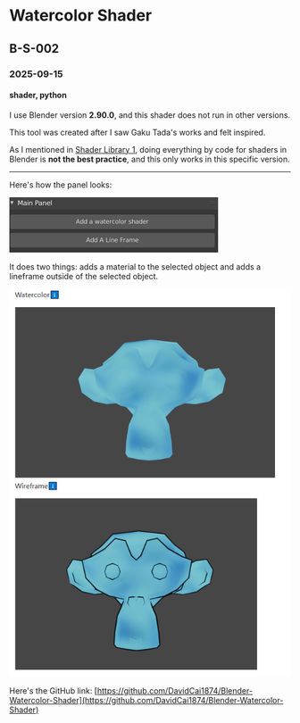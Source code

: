 # Watercolor Shader
## B-S-002
### 2025-09-15
#### shader, python

I use Blender version **2.90.0**, and this shader does not run in other versions.

This tool was created after I saw Gaku Tada's works and felt inspired.

As I mentioned in [Shader Library 1](https://davidcai1874.github.io/my-tech-art-station/addons/blender/b-s-001), doing everything by code for shaders in Blender is **not the best practice**, and this only works in this specific version.

***

Here's how the panel looks:

![](https://raw.githubusercontent.com/DavidCai1874/my-tech-art-station-assets-storage-01/main/20250915205118.png)

It does two things: adds a material to the selected object and adds a lineframe outside of the selected object.

![](https://raw.githubusercontent.com/DavidCai1874/my-tech-art-station-assets-storage-01/main/20250915205236.png)

Here's the GitHub link: [https://github.com/DavidCai1874/Blender-Watercolor-Shader](https://github.com/DavidCai1874/Blender-Watercolor-Shader)
